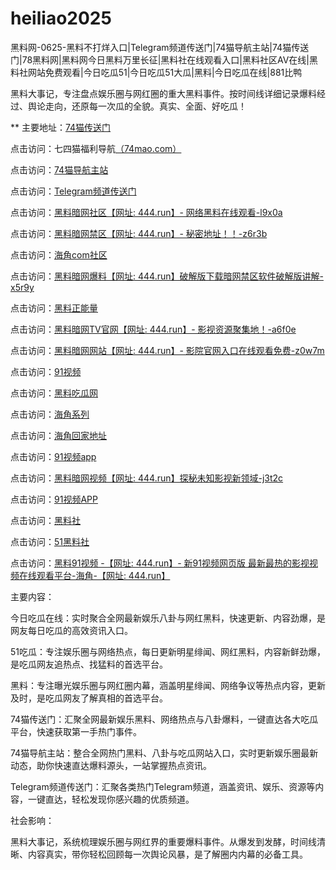 # heiliao2025
黑料网-0625-黑料不打烊入口|Telegram频道传送门|74猫导航主站|74猫传送门|78黑料网|黑料网今日黑料万里长征|黑料社在线观看入口|黑料社区AV在线|黑料社网站免费观看|今日吃瓜51|今日吃瓜51大瓜|黑料|今日吃瓜在线|881比鸭

黑料大事记，专注盘点娱乐圈与网红圈的重大黑料事件。按时间线详细记录爆料经过、舆论走向，还原每一次瓜的全貌。真实、全面、好吃瓜！

** 主要地址：<a href="https://74mao.com/">74猫传送门</a>

点击访问：七四猫福利导航<a href="https://74mao.com/">（74mao.com）</a>

点击访问：<a href="https://74mao.com/">74猫导航主站</a>

点击访问：<a href="https://74mao.com/">Telegram频道传送门</a>

点击访问：<a href="https://aw1-09.pages.dev/">黑料暗网社区【网址: 444.run】- 网络黑料在线观看-l9x0a</a>  

点击访问：<a href="https://aw4-08.pages.dev/">黑料暗网禁区【网址: 444.run】- 秘密地址！！-z6r3b</a>  

点击访问：<a href="https://hj-219.pages.dev/">海角com社区</a>  

点击访问：<a href="https://aw6-08.pages.dev/">黑料暗网爆料【网址: 444.run】破解版下载暗网禁区软件破解版讲解-x5r9y</a>  

点击访问：<a href="https://cg8-12.pages.dev/">黑料正能量</a>  

点击访问：<a href="https://aw7-08.pages.dev/">黑料暗网TV官网【网址: 444.run】- 影视资源聚集地！-a6f0e</a>  

点击访问：<a href="https://aw10-08.pages.dev/">黑料暗网网站【网址: 444.run】- 影院官网入口在线观看免费-z0w7m</a>  

点击访问：<a href="https://hj-149.pages.dev/">91视频</a>  

点击访问：<a href="https://chiguaqunzhongde.pages.dev/">黑料吃瓜网</a>  

点击访问：<a href="https://hj-156.pages.dev/">海角系列</a>  

点击访问：<a href="https://hj-161.pages.dev/">海角回家地址</a>  

点击访问：<a href="https://hj-162.pages.dev/">91视频app</a>  

点击访问：<a href="https://aw8-08.pages.dev/">黑料暗网视频【网址: 444.run】探秘未知影视新领域-j3t2c</a>  

点击访问：<a href="https://hj-170.pages.dev/">91视频APP</a>  

点击访问：<a href="https://hls-15.pages.dev/">黑料社</a>  

点击访问：<a href="https://hls-17.pages.dev/">51黑料社</a>  

点击访问：<a href="https://hj-697.pages.dev/">黑料91视频 -【网址: 444.run】- 新91视频网页版 最新最热的影视视频在线观看平台-海角-【网址: 444.run】</a>  

主要内容：

今日吃瓜在线：实时聚合全网最新娱乐八卦与网红黑料，快速更新、内容劲爆，是网友每日吃瓜的高效资讯入口。

51吃瓜：专注娱乐圈与网络热点，每日更新明星绯闻、网红黑料，内容新鲜劲爆，是吃瓜网友追热点、找猛料的首选平台。


黑料：专注曝光娱乐圈与网红圈内幕，涵盖明星绯闻、网络争议等热点内容，更新及时，是吃瓜网友了解真相的首选平台。

74猫传送门：汇聚全网最新娱乐黑料、网络热点与八卦爆料，一键直达各大吃瓜平台，快速获取第一手热门事件。

74猫导航主站：整合全网热门黑料、八卦与吃瓜网站入口，实时更新娱乐圈最新动态，助你快速直达爆料源头，一站掌握热点资讯。

Telegram频道传送门：汇聚各类热门Telegram频道，涵盖资讯、娱乐、资源等内容，一键直达，轻松发现你感兴趣的优质频道。

社会影响：

黑料大事记，系统梳理娱乐圈与网红界的重要爆料事件。从爆发到发酵，时间线清晰、内容真实，带你轻松回顾每一次舆论风暴，是了解圈内内幕的必备工具。

<span style="display:none;">[Canonical link](https://github.com/vivi20250625/vivi20250625）</span>
